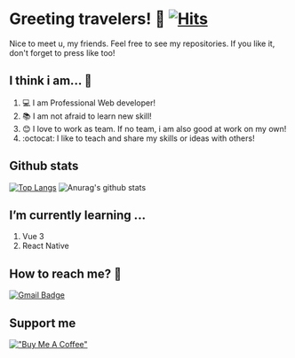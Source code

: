 # Greeting travelers! 👋 [![Hits](https://hits.seeyoufarm.com/api/count/incr/badge.svg?url=https%3A%2F%2Fgithub.com%2Fkkan0615%2Fhit-counter&count_bg=%2379C83D&title_bg=%23555555&icon=&icon_color=%23E7E7E7&title=hits&edge_flat=false)](https://hits.seeyoufarm.com)

Nice to meet u, my friends. Feel free to see my repositories. If you like it, don't forget to press like too!

## I think i am... 🤔 
1. :computer: I am Professional Web developer! 
2. :books: I am not afraid to learn new skill!
3. :blush: I love to work as team. If no team, i am also good at work on my own!
4. :octocat: I like to teach and share my skills or ideas with others!

## Github stats
[![Top Langs](https://github-readme-stats.vercel.app/api/top-langs/?username=kkan0615&langs_count=8&layout=compact)](https://github.com/anuraghazra/github-readme-stats)
![Anurag's github stats](https://github-readme-stats.vercel.app/api?username=kkan0615&show_icons=true)

## I’m currently learning ...
1. Vue 3
2. React Native

## How to reach me? :speech_balloon:
[![Gmail Badge](https://img.shields.io/badge/Gmail-d14836?style=flat-square&logo=Gmail&logoColor=white&link=mailto:kkan0615@gmail.com)](mailto:kkan0615@gmail.com)

## Support me
[!["Buy Me A Coffee"](https://www.buymeacoffee.com/assets/img/custom_images/orange_img.png)](https://www.buymeacoffee.com/youngjinkwak)
